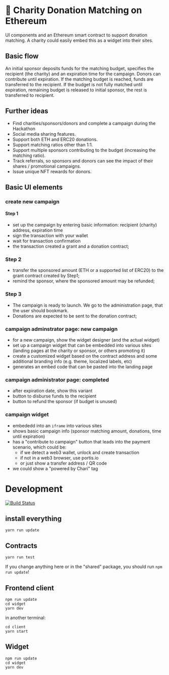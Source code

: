 # 💸 Charity Donation Matching on Ethereum

UI components and an Ethereum smart contract to support donation matching. A charity could easily embed this as a widget into their sites.

## Basic flow
An initial sponsor deposits funds for the matching budget, specifies the recipient (the charity) and an expiration time for the campaign. Donors can contribute until expiration. If the matching budget is reached, funds are transferred to the recipient. If the budget is not fully matched until expiration, remaining budget is released to initial sponsor, the rest is transferred to recipient.

## Further ideas
* Find charities/sponsors/donors and complete a campaign during the Hackathon
* Social media sharing features.
* Support both ETH and ERC20 donations.
* Support matching ratios other than 1:1. 
* Support multiple sponsors contributing to the budget (increasing the matching ratio).
* Track referrals, so sponsors and donors can see the impact of their shares / promotional campaigns.
* Issue unique NFT rewards for donors.


## Basic UI elements 

### create new campaign

#### Step 1
 * set up the campaign by entering basic information: recipient (charity) address, expiration time
 * sign the transaction with your wallet
 * wait for transaction confirmation
 * the transaction created a grant and a donation contract; 

### Step 2
 * transfer the sponsored amount (ETH or a supported list of ERC20) to the grant contract created by Step1;
 * remind the sponsor, where the sponsored amount may be refunded;

### Step 3
 * The campaign is ready to launch. We go to the administration page, that the user should bookmark.
 * Donations are expected to be sent to the donation contract;

### campaign adminstrator page: new campaign
 * for a new campaign, show the widget designer (and the actual widget)
 * set up a campaign widget that can be embedded into various sites (landing pages at the charity or sponsor, or others promoting it)
 * create a customized widget based on the contract address and some additional branding info (e.g. theme, localized labels, etc)
 * generates an embed code that can be pasted into the landing page

### campaign administrator page: completed
 * after expiration date, show this variant
 * button to disburse funds to the recipient
 * button to refund the sponsor (if budget is unused)

### campaign widget
 * embededd into an `iframe` into various sites
 * shows basic campaign info (sponsor matching amount, donations, time until expiration)
 * has a "contribute to campaign" button that leads into the payment scenario, which could be:
   * if we detect a web3 wallet, unlock and create transaction
   * if not in a web3 browser, use portis.io
   * or just show a transfer address / QR code
 * we could show a "powered by Chari" tag


# Development

[![Build Status](https://travis-ci.org/DecentLabs/DonationMatching.svg?branch=master)](https://travis-ci.org/DecentLabs/DonationMatching)

## install everything
```
yarn run update
```

## Contracts

```
yarn run test
```

If you change anything here or in the "shared" package, you should run ```npm run update```!


## Frontend client

```
npm run update
cd widget
yarn dev
```
in another terminal:
```
cd client
yarn start
```

## Widget
```
npm run update
cd widget
yarn dev
```
